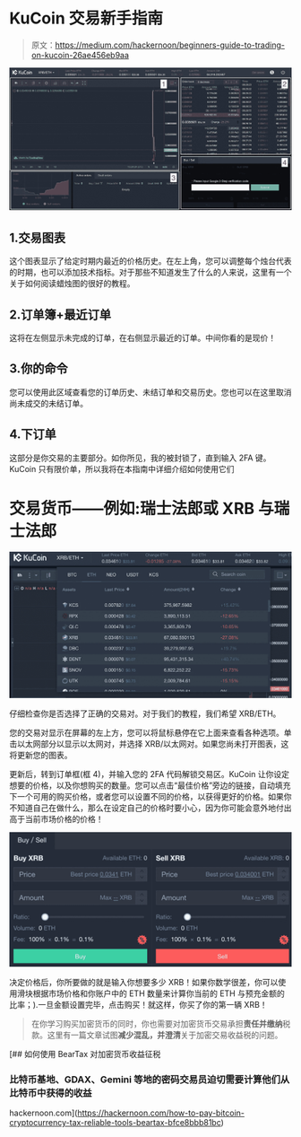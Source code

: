 # KuCoin 交易新手指南

> 原文：<https://medium.com/hackernoon/beginners-guide-to-trading-on-kucoin-26ae456eb9aa>

![](img/7814034b68abed744161ee8594b38a7f.png)

## 1.交易图表

这个图表显示了给定时期内最近的价格历史。在左上角，您可以调整每个烛台代表的时期，也可以添加技术指标。对于那些不知道发生了什么的人来说，这里有一个关于如何阅读蜡烛图的很好的教程。

## 2.订单簿+最近订单

这将在左侧显示未完成的订单，在右侧显示最近的订单。中间你看的是现价！

## 3.你的命令

您可以使用此区域查看您的订单历史、未结订单和交易历史。您也可以在这里取消尚未成交的未结订单。

## 4.下订单

这部分是你交易的主要部分。如你所见，我的被封锁了，直到输入 2FA 键。KuCoin 只有限价单，所以我将在本指南中详细介绍如何使用它们

# 交易货币——例如:瑞士法郎或 XRB 与瑞士法郎

![](img/793dfd6329d650a978e703558f03db50.png)

仔细检查你是否选择了正确的交易对。对于我们的教程，我们希望 XRB/ETH。

您的交易对显示在屏幕的左上方，您可以将鼠标悬停在它上面来查看各种选项。单击以太网部分以显示以太网对，并选择 XRB/以太网对。如果您尚未打开图表，这将更新您的图表。

更新后，转到订单框(框 4)，并输入您的 2FA 代码解锁交易区。KuCoin 让你设定想要的价格，以及你想购买的数量。您可以点击“最佳价格”旁边的链接，自动填充下一个可用的购买价格，或者您可以设置不同的价格，以获得更好的价格。如果你不知道自己在做什么，那么在设定自己的价格时要小心，因为你可能会意外地付出高于当前市场价格的价格！

![](img/557c1995a49a280bf24096528bead62f.png)

决定价格后，你所要做的就是输入你想要多少 XRB！如果你数学很差，你可以使用滑块根据市场价格和你账户中的 ETH 数量来计算你当前的 ETH 与预充金额的比率；).一旦金额设置完毕，点击购买！就这样，你买了你的第一辆 XRB！

> 在你学习购买加密货币的同时，你也需要对加密货币交易承担**责任并缴纳**税款。这里有一篇文章试图**减少混乱，并澄清**关于加密交易收益税的问题。

[](https://hackernoon.com/how-to-pay-bitcoin-cryptocurrency-tax-reliable-tools-beartax-bfce8bbb81bc) [## 如何使用 BearTax 对加密货币收益征税

### 比特币基地、GDAX、Gemini 等地的密码交易员迫切需要计算他们从比特币中获得的收益

hackernoon.com](https://hackernoon.com/how-to-pay-bitcoin-cryptocurrency-tax-reliable-tools-beartax-bfce8bbb81bc)